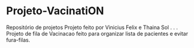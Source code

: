 # Projeto-VacinatiON
Repositório de projetos
Projeto feito por Vinicius Felix e Thaina Sol
.
.
.
Projeto de fila de Vacinacao feito para organizar lista de pacientes e evitar
fura-filas.
